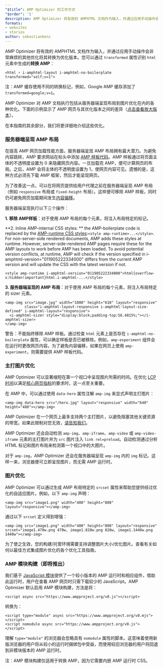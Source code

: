 ```yaml
---
"$title": AMP Optimizer 的工作方式
"$order": '1'
description: AMP Optimizer 将有效的 AMPHTML 文档作为输入，并通过应用手动操作会非常麻烦的其他优化将其转换为优化版本。本指南详细介绍 AMP Optimizer 的工作方式。
formats:
- websites
- stories
author: sebastianbenz
---
```


AMP Optimizer 将有效的 AMPHTML 文档作为输入，并通过应用手动操作会非常麻烦的其他优化将其转换为优化版本。您可以通过 `transformed` 属性识别 `html` 元素中生成的**转换 AMP**：

```
<html ⚡ i-amphtml-layout i-amphtml-no-boilerplate transformed="self;v=1">
```

注：AMP 缓存使用不同的转换标记，例如，Google AMP 缓存添加了 `transformed=google;v=1`。

AMP Optimizer 对 AMP 文档执行包括从服务器端呈现布局到图片优化在内的各种优化。下面的示例显示了 AMP 网页与其优化版本之间的差异（[点击查看放大版本](/static/img/docs/guides/optimized-amp-diff.png)）。

<a href="/static/img/docs/guides/optimized-amp-diff.png"><amp-img lightbox layout="responsive" width="2560" height="773" src="/static/img/docs/guides/optimized-amp-diff.png"></amp-img></a>

在本指南的其余部分，我们将更详细地介绍这些优化。

### 服务器端呈现 AMP 布局

在提高 AMP 网页加载性能方面，服务器端呈现 AMP 布局拥有最大潜力。为避免内容跳转，AMP 要求网站在标头中添加 [AMP 样板代码](https://amp.dev/documentation/guides-and-tutorials/learn/spec/amp-boilerplate/?format=websites)。AMP 样板通过将页面主体的不透明度设置为 0 来隐藏网页内容。一旦加载完 AMP，便可计算网页的布局。之后，AMP 会将主体的不透明度设置为 1，使网页内容可见。遗憾的是，这种方式必须先下载 AMP 框架，然后才能呈现网页。

为了改善这一点，可以在将网页提供给用户代理之前在服务器端呈现 AMP 布局（例如 `responsive` 布局或 `fixed-height` 布局）。这样便可移除 AMP 样板，同时仍可避免网页加载期间发生[内容偏移](https://web.dev/cls/)。

服务器端呈现执行以下三个操作：

⁣**1. 移除 AMP样板**：对于使用 AMP 布局的每个元素，将注入布局特定的标记。

⁣**2. Inline AMP-internal CSS styles: ** the AMP-boilerplate code is replaced by the <a href="https://cdn.ampproject.org/v0.css">AMP-runtime CSS styles</a>:`<style amp-runtime>...</style>`. For non-server-side rendered documents, AMP adds these styles at runtime. However, server-side-rendered AMP pages require these for the AMP layouts to work before AMP has been loaded. To avoid potential version conflicts, at runtime, AMP will check if the version specified in i-amphtml-version="011905222334000" differs from the current AMP version and will update the CSS with the latest version if not.

```
<style amp-runtime i-amphtml-version="011905222334000">html{overflow-x:hidden!important}html.i-amphtml-...</style>
```

⁣**3. 服务器端呈现的 AMP 布局**：对于使用 AMP 布局的每个元素，将注入布局特定的 sizer 元素。

```
<amp-img src="image.jpg" width="1080" height="610" layout="responsive"
         class="i-amphtml-layout-responsive i-amphtml-layout-size-defined" i-amphtml-layout="responsive">
  <i-amphtml-sizer style="display:block;padding-top:56.4815%;"></i-amphtml-sizer>
</amp-img>
```

警告：不能始终移除 AMP 样板。通过检查 `html` 元素上是否存在 `i-amphtml-no-boilerplate` 属性，可以确定样板是否已被移除。例如，`amp-experiment` 组件会在运行时更改网页内容。为了避免内容偏移，如果在网页上使用 `amp-experiment`，则需要提供 AMP 样板代码。

### 主打图片优化

AMP Optimizer 可以显著缩短在第一个视口中呈现图片所需的时间。在优化 [LCP 时间](https://web.dev/lcp/)以满足[核心网页指标](https://web.dev/vitals)的要求时，这一点至关重要。

在 AMP 中，可以通过使用 `data-hero` 属性注解 `amp-img` 来显式声明主打图片：

```
<amp-img data-hero src="/hero.jpg" layout="responsive" width="640" height="480"></amp-img>
```

AMP Optimizer 在一个网页上最多支持两个主打图片，以避免阻塞其他关键资源的带宽。如果此限制对您无效，[请告知我们](https://github.com/ampproject/amp-toolbox/issues)。

AMP Optimizer 还会自动检测 `amp-img`、`amp-iframe`、`amp-video` 或 `amp-video-iframe` 元素的主打图片并为 `src` 图片注入 `link rel=preload`。自动检测通过分析 HTML 标记和图片布局来检测第一个视口中的大图片。

对于 `amp-img`，AMP Optimizer 还会在服务器端呈现 `amp-img` 内的 `img` 标记。这样一来，浏览器便可立即呈现图片，而无需 AMP 运行时。

### 图片优化

AMP Optimizer 可以通过生成 AMP 布局特定的 `srcset` 属性来帮助您提供经过优化的自适应图片。例如，以下 `amp-img` 声明：

```
<amp-img src="image1.png" width="400" height="800" layout="responsive"></amp-img>
```

通过以下 `srcset` 定义得到增强：

```
<amp-img src="image1.png" width="400" height="800" layout="responsive" srcset="image1.470w.png 470w, image1.820w.png 820w, image1.1440w.png 1440w"></amp-img>
```

为了使之生效，您的构建/托管环境需要支持调整图片大小/优化图片。查看有关如何以最佳方式集成图片优化的各个优化工具指南。

### AMP 模块构建（即将推出）

我们基于 [JavaScript 模块](https://v8.dev/features/modules#browser)提供了一个较小版本的 AMP 运行时和相应组件，借助此运行时，用户在查看 AMP 网页时只需下载较少的 JavaScript。AMP Optimizer 默认启用 AMP 模块构建，方法是将：

```
<script async src="https://www.ampproject.org/v0.js"></script>
```

转换为：

```
<script type="module" async src="https://www.ampproject.org/v0.mjs"></script>
<script nomodule async src="https://www.ampproject.org/v0.js"></script>
```

理解 `type="module"` 的浏览器会忽略具有 `nomodule` 属性的脚本。这意味着使用新版浏览器的用户将从较小的运行时捆绑包中受益，而使用较旧浏览器的用户将回退到非模块版本的 AMP 运行时。

注：AMP 模块构建仅适用于转换 AMP，因为它需要内嵌 AMP 运行时 CSS。

